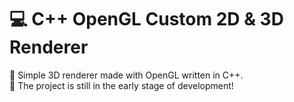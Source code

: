 # 💻 C++ OpenGL Custom 2D & 3D Renderer

🔵 Simple 3D renderer made with OpenGL written in C++. \
🔴 The project is still in the early stage of development!
